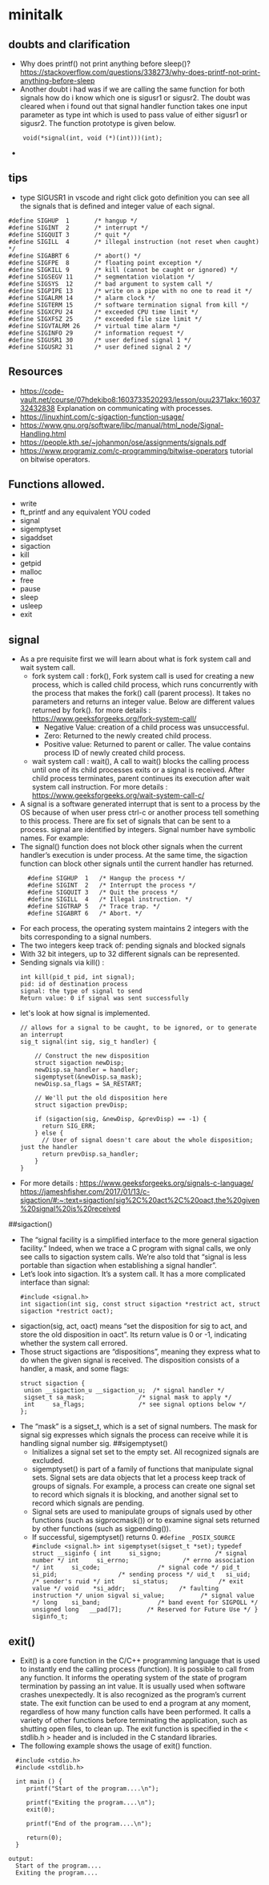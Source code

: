 # minitalk
## doubts and clarification
 - Why does printf() not print anything before sleep()? https://stackoverflow.com/questions/338273/why-does-printf-not-print-anything-before-sleep
 - Another doubt i had was if we are calling the same function for both signals how do i know which one is sigusr1 or sigusr2. The doubt was cleared when i found out that signal handler function takes one input parameter as type int which is used to pass value of either sigusr1 or sigusr2. The function prototype is given below.
 ```
 	 void(*signal(int, void (*)(int)))(int);
 ```
 -  
## tips
  - type SIGUSR1 in vscode and right click goto definition you can see all the signals that is defined and integer value of each signal.
```
#define SIGHUP  1       /* hangup */
#define SIGINT  2       /* interrupt */
#define SIGQUIT 3       /* quit */
#define SIGILL  4       /* illegal instruction (not reset when caught) */
#define SIGABRT 6       /* abort() */
#define SIGFPE  8       /* floating point exception */
#define SIGKILL 9       /* kill (cannot be caught or ignored) */
#define SIGSEGV 11      /* segmentation violation */
#define SIGSYS  12      /* bad argument to system call */
#define SIGPIPE 13      /* write on a pipe with no one to read it */
#define SIGALRM 14      /* alarm clock */
#define SIGTERM 15      /* software termination signal from kill */
#define SIGXCPU 24      /* exceeded CPU time limit */
#define SIGXFSZ 25      /* exceeded file size limit */
#define SIGVTALRM 26    /* virtual time alarm */
#define SIGINFO 29      /* information request */
#define SIGUSR1 30      /* user defined signal 1 */
#define SIGUSR2 31      /* user defined signal 2 */
```
## Resources
  - https://code-vault.net/course/07hdekibo8:1603733520293/lesson/ouu2371akx:1603732432838 Explanation on communicating with processes.
  - https://linuxhint.com/c-sigaction-function-usage/ 
  - https://www.gnu.org/software/libc/manual/html_node/Signal-Handling.html
  - https://people.kth.se/~johanmon/ose/assignments/signals.pdf
  - https://www.programiz.com/c-programming/bitwise-operators tutorial on bitwise operators.

## Functions allowed.
  - write
  - ft_printf and any equivalent YOU coded
  - signal
  - sigemptyset
  - sigaddset
  - sigaction
  - kill
  - getpid
  - malloc
  - free
  - pause
  - sleep
  - usleep
  - exit

## signal
  - As a pre requisite first we will learn about what is fork system call and wait system call.
    - fork system call : fork(),  Fork system call is used for creating a new process, which is called child process, which runs concurrently with the process that makes the fork() call (parent process). It takes no parameters and returns an integer value. Below are different values returned by fork(). for more details : https://www.geeksforgeeks.org/fork-system-call/
      - Negative Value: creation of a child process was unsuccessful.
      - Zero: Returned to the newly created child process.
      - Positive value: Returned to parent or caller. The value contains process ID of newly created child process.
    - wait system call : wait(), A call to wait() blocks the calling process until one of its child processes exits or a signal is received. After child process terminates, parent continues its execution after wait system call instruction. For more details : https://www.geeksforgeeks.org/wait-system-call-c/
 - A signal is a software generated interrupt that is sent to a process by the OS because of when user press ctrl-c or another process tell something to this process. There are fix set of signals that can be sent to a process. signal are identified by integers. Signal number have symbolic names. For example: 
 - The signal() function does not block other signals when the current handler’s execution is under process. At the same time, the sigaction function can block other signals until the current handler has returned.
	```
	  #define SIGHUP  1   /* Hangup the process */ 
	  #define SIGINT  2   /* Interrupt the process */ 
	  #define SIGQUIT 3   /* Quit the process */ 
	  #define SIGILL  4   /* Illegal instruction. */ 
	  #define SIGTRAP 5   /* Trace trap. */ 
	  #define SIGABRT 6   /* Abort. */
	```
  - For each process, the operating system maintains 2 integers with the bits corresponding to a signal numbers.
  - The two integers keep track of: pending signals and blocked signals 
  - With 32 bit integers, up to 32 different signals can be represented.
  - Sending signals via kill() : 
	```
	int kill(pid_t pid, int signal);
	pid: id of destination process
	signal: the type of signal to send
	Return value: 0 if signal was sent successfully
	```
  - let's look at how signal is implemented.
	```
	// allows for a signal to be caught, to be ignored, or to generate an interrupt
	sig_t signal(int sig, sig_t handler) {

	    // Construct the new disposition
	    struct sigaction newDisp;
	    newDisp.sa_handler = handler;
	    sigemptyset(&newDisp.sa_mask);
	    newDisp.sa_flags = SA_RESTART;

	    // We'll put the old disposition here
	    struct sigaction prevDisp;

	    if (sigaction(sig, &newDisp, &prevDisp) == -1) {
	      return SIG_ERR;
	    } else {
	      // User of signal doesn't care about the whole disposition; just the handler
	      return prevDisp.sa_handler;
	    }
	}
	```
  - For more details : https://www.geeksforgeeks.org/signals-c-language/    https://jameshfisher.com/2017/01/13/c-sigaction/#:~:text=sigaction(sig%2C%20act%2C%20oact,the%20given%20signal%20is%20received

##sigaction()
  - The “signal facility is a simplified interface to the more general sigaction facility.” Indeed, when we trace a C program with signal calls, we only see calls to sigaction system calls. We’re also told that “signal is less portable than sigaction when establishing a signal handler”.
  - Let’s look into sigaction. It’s a system call. It has a more complicated interface than signal:
	```
	#include <signal.h>
	int sigaction(int sig, const struct sigaction *restrict act, struct sigaction *restrict oact);
	```
  - sigaction(sig, act, oact) means “set the disposition for sig to act, and store the old disposition in oact”. Its return value is 0 or -1, indicating whether the system call errored.
  - Those struct sigactions are “dispositions”, meaning they express what to do when the given signal is received. The disposition consists of a handler, a mask, and some flags:
	```
	struct sigaction {
	 union __sigaction_u __sigaction_u;  /* signal handler */
	 sigset_t sa_mask;               /* signal mask to apply */
	 int     sa_flags;               /* see signal options below */
	};
	```
- The “mask” is a sigset_t, which is a set of signal numbers. The mask for signal sig expresses which signals the process can receive while it is handling signal number sig.
##sigemptyset()
  - Initializes a signal set set to the empty set. All recognized signals are excluded. 
  - sigemptyset() is part of a family of functions that manipulate signal sets. Signal sets are data objects that let a process keep track of groups of signals. For example, a process can create one signal set to record which signals it is blocking, and another signal set to record which signals are pending. 
  - Signal sets are used to manipulate groups of signals used by other functions (such as sigprocmask()) or to examine signal sets returned by other functions (such as sigpending()).
  - If successful, sigemptyset() returns 0.
		```
		#define _POSIX_SOURCE
		#include <signal.h>
		int sigemptyset(sigset_t *set);
		```
		```
		typedef struct __siginfo {
			int     si_signo;               /* signal number */
			int     si_errno;               /* errno association */
			int     si_code;                /* signal code */
			pid_t   si_pid;                 /* sending process */
			uid_t   si_uid;                 /* sender's ruid */
			int     si_status;              /* exit value */
			void    *si_addr;               /* faulting instruction */
			union sigval si_value;          /* signal value */
			long    si_band;                /* band event for SIGPOLL */
			unsigned long   __pad[7];       /* Reserved for Future Use */
		} siginfo_t;
		```
## exit()
  - Exit() is a core function in the C/C++ programming language that is used to instantly end the calling process (function). It is possible to call from any function. It informs the operating system of the state of program termination by passing an int value. It is usually used when software crashes unexpectedly. It is also recognized as the program’s current state. The exit function can be used to end a program at any moment, regardless of how many function calls have been performed. It calls a variety of other functions before terminating the application, such as shutting open files, to clean up. The exit function is specified in the < stdlib.h > header and is included in the C standard libraries.
  - The following example shows the usage of exit() function.
  ```
  	#include <stdio.h>
	#include <stdlib.h>

	int main () {
	   printf("Start of the program....\n");

	   printf("Exiting the program....\n");
	   exit(0);

	   printf("End of the program....\n");

	   return(0);
	}
  ```
  ```
  output:
  	Start of the program....
	Exiting the program....
  ```

